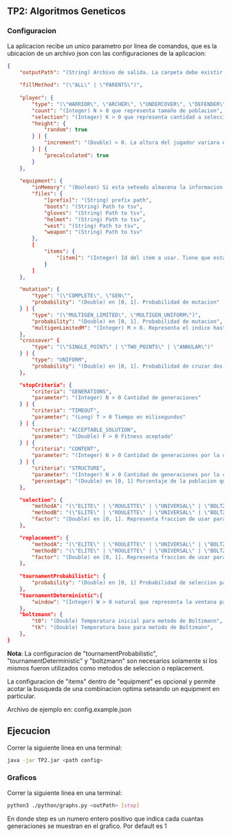 ## TP2: Algoritmos Geneticos

### Configuracion
La aplicacion recibe un unico parametro por linea de comandos, que es la ubicacion de un archivo json con las configuraciones de la aplicacion:
```json
{
    "outputPath": "(String) Archivo de salida. La carpeta debe existir.",
    
    "fillMethod": "(\"ALL\" | \"PARENTS\")",
    
    "player": {
        "type": "(\"WARRIOR\", \"ARCHER\", \"UNDERCOVER\", \"DEFENDER\")",
        "count": "(Integer) N > 0 que representa tamaño de poblacion",
        "selection": "(Integer) K > 0 que representa cantidad a seleccionar",
        "height": {
            "random": true
        } | {
            "increment": "(Double) > 0. La altura del jugador variara en un rango (-increment, increment)"
        } | {
            "precalculated": true
        }
    },
    
    "equipment": {
        "inMemory": "(Boolean) Si esta seteado almacena la informacion en memoria",
        "files": {
            "[prefix]": "(String) prefix path",
            "boots": "(String) Path to tsv",
            "gloves": "(String) Path to tsv",
            "helmet": "(String) Path to tsv",
            "vest": "(String) Path to tsv",
            "weapon": "(String) Path to tsv"
        },
        [
            "items": {
                "[item]": "(Integer) Id del item a usar. Tiene que estar en el dataset. [item] puede ser: 'boots', 'gloves', 'helmet', 'vest', 'weapon'"
            }
        ]
    },

    "mutation": {
        "type": "(\"COMPLETE\", \"GEN\"",
        "probability": "(Double) en [0, 1]. Probabilidad de mutacion"
    } | {
        "type": "(\"MULTIGEN_LIMITED\", \"MULTIGEN_UNIFORM\")",
        "probability": "(Double) en [0, 1]. Probabilidad de mutacion",
        "multigenLimitedM": "(Integer) M > 0. Representa el indice hasta el cual se puede mutar"
    },
    "crossover" {
        "type": "(\"SINGLE_POINT\" | \"TWO_POINTS\" | \"ANNULAR\")"
    } | {
        "type": "UNIFORM",
        "probability": "(Double) en [0, 1]. Probabilidad de cruzar dos genes",
    },

    "stopCriteria": {
        "criteria": "GENERATIONS",
        "parameter": "(Integer) N > 0 Cantidad de generaciones"
    } | {
        "criteria": "TIMEOUT",
        "parameter": "(Long) T > 0 Tiempo en milisegundos"
    } | {
        "criteria": "ACCEPTABLE_SOLUTION",
        "parameter": "(Double) F > 0 Fitness aceptado"
    } | {
        "criteria": "CONTENT",
        "parameter": "(Integer) N > 0 Cantidad de generaciones por la que un fitness se mantiene"
    } | {
        "criteria": "STRUCTURE",
        "parameter": "(Integer) N > 0 Cantidad de generaciones por la cual un porcentaje de la poblacion no presenta cambios",
        "percentage": "(Double) en [0, 1] Porcentaje de la poblacion que no presenta cambios"
    },

    "selection": {
        "methodA": "(\"ELITE\" | \"ROULETTE\" | \"UNIVERSAL\" | \"BOLTZMANN\" | \"TOURNAMENT_DETERMINISTIC\" | \"TOURNAMENT_PROBABILISTIC\" | \"RANKING\")",
        "methodB": "(\"ELITE\" | \"ROULETTE\" | \"UNIVERSAL\" | \"BOLTZMANN\" | \"TOURNAMENT_DETERMINISTIC\" | \"TOURNAMENT_PROBABILISTIC\" | \"RANKING\")",
        "factor": "(Double) en [0, 1]. Representa fraccion de usar para metodo A y B"
    },

    "replacement": {
        "methodA": "(\"ELITE\" | \"ROULETTE\" | \"UNIVERSAL\" | \"BOLTZMANN\" | \"TOURNAMENT_DETERMINISTIC\" | \"TOURNAMENT_PROBABILISTIC\" | \"RANKING\")",
        "methodB": "(\"ELITE\" | \"ROULETTE\" | \"UNIVERSAL\" | \"BOLTZMANN\" | \"TOURNAMENT_DETERMINISTIC\" | \"TOURNAMENT_PROBABILISTIC\" | \"RANKING\")",
        "factor": "(Double) en [0, 1]. Representa fraccion de usar para metodo A y B"
    },
    
    "tournamentProbabilistic": {
        "probability": "(Double) en [0, 1] Probabilidad de seleccion para metodo Torneo Probabilistico",
    },
    "tournamentDeterministic":{
        "window": "(Integer) W > 0 natural que representa la ventana para metodo Torneo Probabilistico"
    },
    "boltzmann": {
        "t0": "(Double) Temperatura inicial para metodo de Boltzmann",
        "tk": "(Double) Temperatura base para metodo de Boltzmann",
    },
}
```

**Nota**: La configuracion de "tournamentProbabilistic", "tournamentDeterministic" y "boltzmann" son necesarios solamente si los mismos fueron utilizados como
metodos de seleccion o replacement.

La configuracion de "items" dentro de "equipment" es opcional y permite acotar la busqueda
de una combinacion optima seteando un equipment en particular.

Archivo de ejemplo en: config.example.json 

## Ejecucion

Correr la siguiente linea en una terminal:

```bash
java -jar TP2.jar <path config>
```

### Graficos

Correr la siguiente linea en una terminal:

```bash
python3 ./python/graphs.py <outPath> [step]
```
En donde step es un numero entero positivo que indica cada cuantas generaciones se muestran en el grafico. Por default es 1
